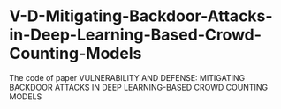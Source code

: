 # V-D-Mitigating-Backdoor-Attacks-in-Deep-Learning-Based-Crowd-Counting-Models
The code of paper VULNERABILITY AND DEFENSE: MITIGATING BACKDOOR ATTACKS IN DEEP LEARNING-BASED CROWD COUNTING MODELS 
